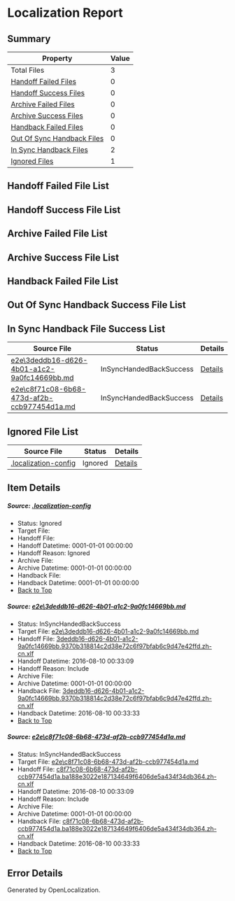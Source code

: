 # <a name='report-top'></a> Localization Report

## Summary
 Property | Value 
 -------- | ----- 
 Total Files | 3
[ Handoff Failed Files ](#handoff-failed-list)| 0
[ Handoff Success Files ](#handoff-success-list)| 0
[ Archive Failed Files ](#archive-failed-list)| 0
[ Archive Success Files ](#archive-success-list)| 0
[ Handback Failed Files ](#handback-failed-list)| 0
[ Out Of Sync Handback Files ](#outofsync-handback-success-list)| 0
[ In Sync Handback Files ](#insync-handback-success-list)| 2
[ Ignored Files ](#ignored-list)| 1

## <a name='handoff-failed-list'></a> Handoff Failed File List

## <a name='handoff-success-list'></a> Handoff Success File List

## <a name='archive-failed-list'></a> Archive Failed File List

## <a name='archive-success-list'></a> Archive Success File List

## <a name='handback-failed-list'></a> Handback Failed File List

## <a name='outofsync-handback-success-list'></a> Out Of Sync Handback Success File List

## <a name='insync-handback-success-list'></a> In Sync Handback File Success List
 Source File | Status | Details 
 ----------- | ------ | ------- 
 [e2e\3deddb16-d626-4b01-a1c2-9a0fc14669bb.md](https://github.com/OpenLocalizationTestOrg/oltest/blob/9c3219056751008597f59b20650b6bcd192976fa/e2e/3deddb16-d626-4b01-a1c2-9a0fc14669bb.md) | InSyncHandedBackSuccess | [Details](#11bb3557de52518ba6566d53a5f5b15aa8b1c7181)
 [e2e\c8f71c08-6b68-473d-af2b-ccb977454d1a.md](https://github.com/OpenLocalizationTestOrg/oltest/blob/9c3219056751008597f59b20650b6bcd192976fa/e2e/c8f71c08-6b68-473d-af2b-ccb977454d1a.md) | InSyncHandedBackSuccess | [Details](#0d7d75a7245646a71a32ab84419b71623d946fbc2)

## <a name='ignored-list'></a> Ignored File List
 Source File | Status | Details 
 ----------- | ------ | ------- 
 [.localization-config](https://github.com/OpenLocalizationTestOrg/oltest/blob/9c3219056751008597f59b20650b6bcd192976fa/.localization-config) | Ignored | [Details](#3d4f252ac210baf56311d7e97dcc2db10974dbd20)

## Item Details
##### <a name='3d4f252ac210baf56311d7e97dcc2db10974dbd20'></a> Source: [.localization-config](https://github.com/OpenLocalizationTestOrg/oltest/blob/9c3219056751008597f59b20650b6bcd192976fa/.localization-config)
* Status: Ignored
* Target File: 
* Handoff File: 
* Handoff Datetime: 0001-01-01 00:00:00
* Handoff Reason: Ignored
* Archive File: 
* Archive Datetime: 0001-01-01 00:00:00
* Handback File: 
* Handback Datetime: 0001-01-01 00:00:00
* [Back to Top](#report-top)

##### <a name='11bb3557de52518ba6566d53a5f5b15aa8b1c7181'></a> Source: [e2e\3deddb16-d626-4b01-a1c2-9a0fc14669bb.md](https://github.com/OpenLocalizationTestOrg/oltest/blob/9c3219056751008597f59b20650b6bcd192976fa/e2e/3deddb16-d626-4b01-a1c2-9a0fc14669bb.md)
* Status: InSyncHandedBackSuccess
* Target File: [e2e\3deddb16-d626-4b01-a1c2-9a0fc14669bb.md](https://github.com/OpenLocalizationTestOrg/ol-test-zhcn/blob/4f97163deeb76061d43a2aef4535b56e7dafc012/e2e/3deddb16-d626-4b01-a1c2-9a0fc14669bb.md)
* Handoff File: [3deddb16-d626-4b01-a1c2-9a0fc14669bb.9370b318814c2d38e72c6f97bfab6c9d47e42ffd.zh-cn.xlf](https://github.com/OpenLocalizationTestOrg/olhandoff-e2e/blob/fbf06019c2d7d3302b66839e140e8bf65296b0d0/ol-handoff/OpenLocalizationTestOrg/ol-test-zhcn/ci/high/3deddb16-d626-4b01-a1c2-9a0fc14669bb.9370b318814c2d38e72c6f97bfab6c9d47e42ffd.zh-cn.xlf)
* Handoff Datetime: 2016-08-10 00:33:09
* Handoff Reason: Include
* Archive File: 
* Archive Datetime: 0001-01-01 00:00:00
* Handback File: [3deddb16-d626-4b01-a1c2-9a0fc14669bb.9370b318814c2d38e72c6f97bfab6c9d47e42ffd.zh-cn.xlf](https://github.com/OpenLocalizationTestOrg/olhandback-e2e/blob/b84ed79b2c551a0a3f190e389eb2dc2295a5a8cf/ol-handback/OpenLocalizationTestOrg/ol-test-zhcn/ci/high/3deddb16-d626-4b01-a1c2-9a0fc14669bb.9370b318814c2d38e72c6f97bfab6c9d47e42ffd.zh-cn.xlf)
* Handback Datetime: 2016-08-10 00:33:33
* [Back to Top](#report-top)

##### <a name='0d7d75a7245646a71a32ab84419b71623d946fbc2'></a> Source: [e2e\c8f71c08-6b68-473d-af2b-ccb977454d1a.md](https://github.com/OpenLocalizationTestOrg/oltest/blob/9c3219056751008597f59b20650b6bcd192976fa/e2e/c8f71c08-6b68-473d-af2b-ccb977454d1a.md)
* Status: InSyncHandedBackSuccess
* Target File: [e2e\c8f71c08-6b68-473d-af2b-ccb977454d1a.md](https://github.com/OpenLocalizationTestOrg/ol-test-zhcn/blob/4f97163deeb76061d43a2aef4535b56e7dafc012/e2e/c8f71c08-6b68-473d-af2b-ccb977454d1a.md)
* Handoff File: [c8f71c08-6b68-473d-af2b-ccb977454d1a.ba188e3022e187134649f6406de5a434f34db364.zh-cn.xlf](https://github.com/OpenLocalizationTestOrg/olhandoff-e2e/blob/fbf06019c2d7d3302b66839e140e8bf65296b0d0/ol-handoff/OpenLocalizationTestOrg/ol-test-zhcn/ci/high/c8f71c08-6b68-473d-af2b-ccb977454d1a.ba188e3022e187134649f6406de5a434f34db364.zh-cn.xlf)
* Handoff Datetime: 2016-08-10 00:33:09
* Handoff Reason: Include
* Archive File: 
* Archive Datetime: 0001-01-01 00:00:00
* Handback File: [c8f71c08-6b68-473d-af2b-ccb977454d1a.ba188e3022e187134649f6406de5a434f34db364.zh-cn.xlf](https://github.com/OpenLocalizationTestOrg/olhandback-e2e/blob/b84ed79b2c551a0a3f190e389eb2dc2295a5a8cf/ol-handback/OpenLocalizationTestOrg/ol-test-zhcn/ci/high/c8f71c08-6b68-473d-af2b-ccb977454d1a.ba188e3022e187134649f6406de5a434f34db364.zh-cn.xlf)
* Handback Datetime: 2016-08-10 00:33:33
* [Back to Top](#report-top)


## Error Details

Generated by OpenLocalization.
